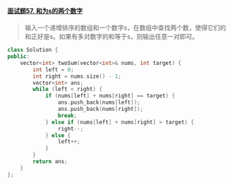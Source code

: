 #### [面试题57. 和为s的两个数字](https://leetcode-cn.com/problems/he-wei-sde-liang-ge-shu-zi-lcof/)

> 输入一个递增排序的数组和一个数字s，在数组中查找两个数，使得它们的和正好是s。如果有多对数字的和等于s，则输出任意一对即可。

```c++
class Solution {
public:
    vector<int> twoSum(vector<int>& nums, int target) {
        int left = 0;
        int right = nums.size() - 1;
        vector<int> ans;
        while (left < right) {
            if (nums[left] + nums[right] == target) {
                ans.push_back(nums[left]);
                ans.push_back(nums[right]);
                break;
            } else if (nums[left] + nums[right] > target) {
                right--;
            } else {
                left++;
            }
        }
        return ans;
    }
};
```

